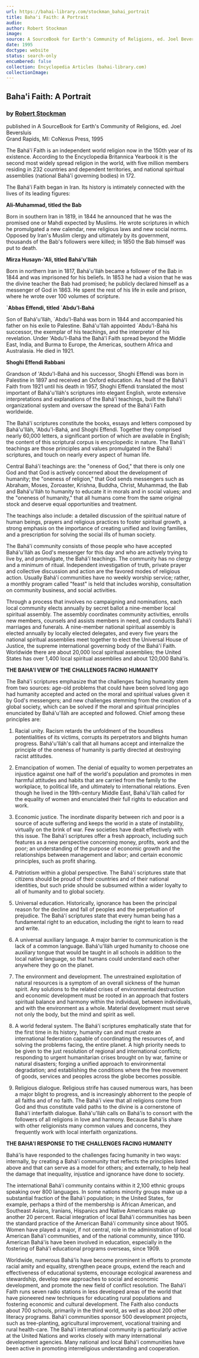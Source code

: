 ```yaml
---
url: https://bahai-library.com/stockman_bahai_portrait
title: Baha'i Faith: A Portrait
audio: 
author: Robert Stockman
image: 
source: A SourceBook for Earth's Community of Religions, ed. Joel Beversluis
date: 1995
doctype: website
status: search-only
encumbered: false
collection: Encyclopedia Articles (bahai-library.com)
collectionImage: 
---
```



## Baha'i Faith: A Portrait

### by [Robert Stockman](https://bahai-library.com/author/Robert+Stockman)

published in A SourceBook for Earth's Community of Religions, ed. Joel Beversluis  
Grand Rapids, MI: CoNexus Press, 1995


The Bahá'í Faith is an independent world religion now in the 150th year of its existence. According to the Encyclopedia Britannica Yearbook it is the second most widely spread religion in the world, with five million members residing in 232 countries and dependent territories, and national spiritual assemblies (national Bahá'í governing bodies) in 172.  
  
The Bahá'í Faith began in Iran. Its history is intimately connected with the lives of its leading figures:  
  
**Ali-Muhammad, titled the Bab**  
  
Born in southern Iran in 1819, in 1844 he announced that he was the promised one or Mahdi expected by Muslims. He wrote scriptures in which he promulgated a new calendar, new religious laws and new social norms. Opposed by Iran's Muslim clergy and ultimately by its government, thousands of the Bab's followers were killed; in 1850 the Bab himself was put to death.  
  
**Mirza Husayn-'Ali, titled Bahá'u'lláh**  
  
Born in northern Iran in 1817, Bahá'u'lláh became a follower of the Bab in 1844 and was imprisoned for his beliefs. In 1853 he had a vision that he was the divine teacher the Bab had promised; he publicly declared himself as a messenger of God in 1863. He spent the rest of his life in exile and prison, where he wrote over 100 volumes of scripture.  
  
**\`Abbas Effendi, titled \`Abdu'l-Bahá**  
  
Son of Bahá'u'lláh, \`Abdu'l-Bahá was born in 1844 and accompanied his father on his exile to Palestine. Bahá'u'lláh appointed \`Abdu'l-Bahá his successor, the exemplar of his teachings, and the interpreter of his revelation. Under 'Abdu'l-Bahá the Bahá'í Faith spread beyond the Middle East, India, and Burma to Europe, the Americas, southern Africa and Australasia. He died in 1921.  
  
**Shoghi Effendi Rabbani**  
  
Grandson of 'Abdu'l-Bahá and his successor, Shoghi Effendi was born in Palestine in 1897 and received an Oxford education. As head of the Bahá'í Faith from 1921 until his death in 1957, Shoghi Effendi translated the most important of Bahá'u'lláh's scriptures into elegant English, wrote extensive interpretations and explanations of the Bahá'í teachings, built the Bahá'í organizational system and oversaw the spread of the Bahá'í Faith worldwide.  
  
The Bahá'í scriptures constitute the books, essays and letters composed by Bahá'u'lláh, 'Abdu'l-Bahá, and Shoghi Effendi. Together they comprised nearly 60,000 letters, a significant portion of which are available in English; the content of this scriptural corpus is encyclopedic in nature. The Bahá'í teachings are those principles and values promulgated in the Bahá'í scriptures, and touch on nearly every aspect of human life.  
  
Central Bahá'í teachings are: the "oneness of God," that there is only one God and that God is actively concerned about the development of humanity; the "oneness of religion," that God sends messengers such as Abraham, Moses, Zoroaster, Krishna, Buddha, Christ, Muhammad, the Bab and Bahá'u'lláh to humanity to educate it in morals and in social values; and the "oneness of humanity," that all humans come from the same original stock and deserve equal opportunities and treatment.  
  
The teachings also include: a detailed discussion of the spiritual nature of human beings, prayers and religious practices to foster spiritual growth, a strong emphasis on the importance of creating unified and loving families, and a prescription for solving the social ills of human society.  
  
The Bahá'í community consists of those people who have accepted Bahá'u'lláh as God's messenger for this day and who are actively trying to live by, and promulgate, the Bahá'í teachings. The community has no clergy and a minimum of ritual. Independent investigation of truth, private prayer and collective discussion and action are the favored modes of religious action. Usually Bahá'í communities have no weekly worship service; rather, a monthly program called "feast" is held that includes worship, consultation on community business, and social activities.  
  
Through a process that involves no campaigning and nominations, each local community elects annually by secret ballot a nine-member local spiritual assembly. The assembly coordinates community activities, enrolls new members, counsels and assists members in need, and conducts Bahá'í marriages and funerals. A nine-member national spiritual assembly is elected annually by locally elected delegates, and every five years the national spiritual assemblies meet together to elect the Universal House of Justice, the supreme international governing body of the Bahá'í Faith. Worldwide there are about 20,000 local spiritual assemblies; the United States has over 1,400 local spiritual assemblies and about 120,000 Bahá'ís.  
  
**THE BAHA'I VIEW OF THE CHALLENGES FACING HUMANITY**  
  
The Bahá'í scriptures emphasize that the challenges facing humanity stem from two sources: age-old problems that could have been solved long ago had humanity accepted and acted on the moral and spiritual values given it by God's messengers; and new challenges stemming from the creation of a global society, which can be solved if the moral and spiritual principles enunciated by Bahá'u'lláh are accepted and followed. Chief among these principles are:

1.  Racial unity. Racism retards the unfoldment of the boundless potentialities of its victims, corrupts its perpetrators and blights human progress. Bahá'u'lláh's call that all humans accept and internalize the principle of the oneness of humanity is partly directed at destroying racist attitudes.  
      
    
2.  Emancipation of women. The denial of equality to women perpetrates an injustice against one half of the world's population and promotes in men harmful attitudes and habits that are carried from the family to the workplace, to political life, and ultimately to international relations. Even though he lived in the 19th-century Middle East, Bahá'u'lláh called for the equality of women and enunciated their full rights to education and work.  
      
    
3.  Economic justice. The inordinate disparity between rich and poor is a source of acute suffering and keeps the world in a state of instability, virtually on the brink of war. Few societies have dealt effectively with this issue. The Bahá'í scriptures offer a fresh approach, including such features as a new perspective concerning money, profits, work and the poor; an understanding of the purpose of economic growth and the relationships between management and labor; and certain economic principles, such as profit sharing.  
      
    
4.  Patriotism within a global perspective. The Bahá'í scriptures state that citizens should be proud of their countries and of their national identities, but such pride should be subsumed within a wider loyalty to all of humanity and to global society.  
      
    
5.  Universal education. Historically, ignorance has been the principal reason for the decline and fall of peoples and the perpetuation of prejudice. The Bahá'í scriptures state that every human being has a fundamental right to an education, including the right to learn to read and write.  
      
    
6.  A universal auxiliary language. A major barrier to communication is the lack of a common language. Bahá'u'lláh urged humanity to choose one auxiliary tongue that would be taught in all schools in addition to the local native language, so that humans could understand each other anywhere they go on the planet.  
      
    
7.  The environment and development. The unrestrained exploitation of natural resources is a symptom of an overall sickness of the human spirit. Any solutions to the related crises of environmental destruction and economic development must be rooted in an approach that fosters spiritual balance and harmony within the individual, between individuals, and with the environment as a whole. Material development must serve not only the body, but the mind and spirit as well.  
      
    
8.  A world federal system. The Bahá'í scriptures emphatically state that for the first time in its history, humanity can and must create an international federation capable of coordinating the resources of, and solving the problems facing, the entire planet. A high priority needs to be given to the just resolution of regional and international conflicts; responding to urgent humanitarian crises brought on by war, famine or natural disasters; forging a unified approach to environmental degradation; and establishing the conditions where the free movement of goods, services and peoples across the globe becomes possible.  
      
    
9.  Religious dialogue. Religious strife has caused numerous wars, has been a major blight to progress, and is increasingly abhorrent to the people of all faiths and of no faith. The Bahá'í view that all religions come from God and thus constitute valid paths to the divine is a cornerstone of Bahá'í interfaith dialogue. Bahá'u'lláh calls on Bahá'ís to consort with the followers of all religions in love and harmony. Because Bahá'ís share with other religionists many common values and concerns, they frequently work with local interfaith organizations.  
      
    

**THE BAHA'I RESPONSE TO THE CHALLENGES FACING HUMANITY**  
  
Bahá'ís have responded to the challenges facing humanity in two ways: internally, by creating a Bahá'í community that reflects the principles listed above and that can serve as a model for others; and externally, to help heal the damage that inequality, injustice and ignorance have done to society.  
  
The international Bahá'í community contains within it 2,100 ethnic groups speaking over 800 languages. In some nations minority groups make up a substantial fraction of the Bahá'í population; in the United States, for example, perhaps a third of the membership is African American, and Southeast Asians, Iranians, Hispanics and Native Americans make up another 20 percent. Racial integration of local Bahá'í communities has been the standard practice of the American Bahá'í community since about 1905. Women have played a major, if not central, role in the administration of local American Bahá'í communities, and of the national community, since 1910. American Bahá'ís have been involved in education, especially in the fostering of Bahá'í educational programs overseas, since 1909.  
  
Worldwide, numerous Bahá'ís have become prominent in efforts to promote racial amity and equality, strengthen peace groups, extend the reach and effectiveness of educational systems, encourage ecological awareness and stewardship, develop new approaches to social and economic development, and promote the new field of conflict resolution. The Bahá'í Faith runs seven radio stations in less developed areas of the world that have pioneered new techniques for educating rural populations and fostering economic and cultural development. The Faith also conducts about 700 schools, primarily in the third world, as well as about 200 other literacy programs. Bahá'í communities sponsor 500 development projects, such as tree-planting, agricultural improvement, vocational training and rural health-care. The Bahá'í international community is particularly active at the United Nations and works closely with many international development agencies. Many national and local Bahá'í communities have been active in promoting interreligious understanding and cooperation.